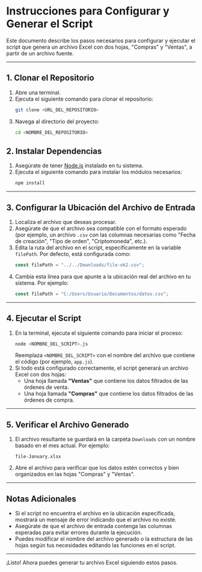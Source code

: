 
# Instrucciones para Configurar y Generar el Script

Este documento describe los pasos necesarios para configurar y ejecutar el script que genera un archivo Excel con dos hojas, "Compras" y "Ventas", a partir de un archivo fuente.

---

## 1. Clonar el Repositorio

1. Abre una terminal.
2. Ejecuta el siguiente comando para clonar el repositorio:
   ```bash
   git clone <URL_DEL_REPOSITORIO>
   ```
3. Navega al directorio del proyecto:
   ```bash
   cd <NOMBRE_DEL_REPOSITORIO>
   ```

## 2. Instalar Dependencias

1. Asegúrate de tener [Node.js](https://nodejs.org) instalado en tu sistema.
2. Ejecuta el siguiente comando para instalar los módulos necesarios:
   ```bash
   npm install
   ```

---

## 3. Configurar la Ubicación del Archivo de Entrada

1. Localiza el archivo que deseas procesar.
2. Asegúrate de que el archivo sea compatible con el formato esperado (por ejemplo, un archivo `.csv` con las columnas necesarias como "Fecha de creación", "Tipo de orden", "Criptomoneda", etc.).
3. Edita la ruta del archivo en el script, específicamente en la variable `filePath`. Por defecto, está configurada como:
   ```javascript
   const filePath = "../../Downloads/file-ok2.csv";
   ```
4. Cambia esta línea para que apunte a la ubicación real del archivo en tu sistema. Por ejemplo:
   ```javascript
   const filePath = "C:/Users/Usuario/Documentos/datos.csv";
   ```

---

## 4. Ejecutar el Script

1. En la terminal, ejecuta el siguiente comando para iniciar el proceso:
   ```bash
   node <NOMBRE_DEL_SCRIPT>.js
   ```
   Reemplaza `<NOMBRE_DEL_SCRIPT>` con el nombre del archivo que contiene el código (por ejemplo, `app.js`).
2. Si todo está configurado correctamente, el script generará un archivo Excel con dos hojas:
   - Una hoja llamada **"Ventas"** que contiene los datos filtrados de las órdenes de venta.
   - Una hoja llamada **"Compras"** que contiene los datos filtrados de las órdenes de compra.

---

## 5. Verificar el Archivo Generado

1. El archivo resultante se guardará en la carpeta `Downloads` con un nombre basado en el mes actual. Por ejemplo:
   ```
   file-January.xlsx
   ```
2. Abre el archivo para verificar que los datos estén correctos y bien organizados en las hojas "Compras" y "Ventas".

---

## Notas Adicionales

- Si el script no encuentra el archivo en la ubicación especificada, mostrará un mensaje de error indicando que el archivo no existe.
- Asegúrate de que el archivo de entrada contenga las columnas esperadas para evitar errores durante la ejecución.
- Puedes modificar el nombre del archivo generado o la estructura de las hojas según tus necesidades editando las funciones en el script.

---

¡Listo! Ahora puedes generar tu archivo Excel siguiendo estos pasos.
